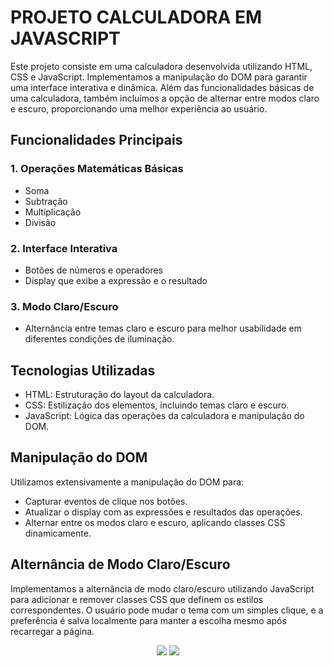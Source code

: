 ﻿# PROJETO CALCULADORA EM JAVASCRIPT

<p>Este projeto consiste em uma calculadora desenvolvida utilizando HTML, CSS e JavaScript. Implementamos a manipulação do DOM para garantir uma interface interativa e dinâmica. Além das funcionalidades básicas de uma calculadora, também incluímos a opção de alternar entre modos claro e escuro, proporcionando uma melhor experiência ao usuário.</p>

<h2>Funcionalidades Principais</h2>

<h3>1. Operações Matemáticas Básicas</h3>
<ul>
  <li>Soma</li>
  <li>Subtração</li>
  <li>Multiplicação</li>
  <li>Divisão</li>
</ul>
<h3>2. Interface Interativa</h3>
<ul>
  <li>Botões de números e operadores</li>
  <li>Display que exibe a expressão e o resultado</li>

</ul>
<h3>3. Modo Claro/Escuro</h3>
<ul>
  <li>Alternância entre temas claro e escuro para melhor usabilidade em diferentes condições de iluminação.</li>
</ul>

<h2>Tecnologias Utilizadas</h2>
<ul>
  <li>HTML: Estruturação do layout da calculadora.</li>
  <li>CSS: Estilização dos elementos, incluindo temas claro e escuro.</li>
  <li>JavaScript: Lógica das operações da calculadora e manipulação do DOM.</li>
</ul>

<h2>Manipulação do DOM</h2>
<p>Utilizamos extensivamente a manipulação do DOM para:</p>
<ul>
  <li>Capturar eventos de clique nos botões.</li>
  <li>Atualizar o display com as expressões e resultados das operações.</li>
  <li>Alternar entre os modos claro e escuro, aplicando classes CSS dinamicamente.</li>
</ul>

<h2>Alternância de Modo Claro/Escuro</h2>
<p>Implementamos a alternância de modo claro/escuro utilizando JavaScript para adicionar e remover classes CSS que definem os estilos correspondentes. O usuário pode mudar o tema com um simples clique, e a preferência é salva localmente para manter a escolha mesmo após recarregar a página.</p>


<div align="center"> 
  <a href="https://www.linkedin.com/in/gleisson-braga-174a5b1b8/" target="_blank"><img src="https://img.shields.io/badge/-LinkedIn-%230077B5?style=for-the-badge&logo=linkedin&logoColor=white" target="_blank"></a> 
  <a href="mailto:bragagleisson@gmail.com"><img src="https://img.shields.io/badge/-Gmail-%23333?style=for-the-badge&logo=gmail&logoColor=white" target="_blank"></a>
</div>
